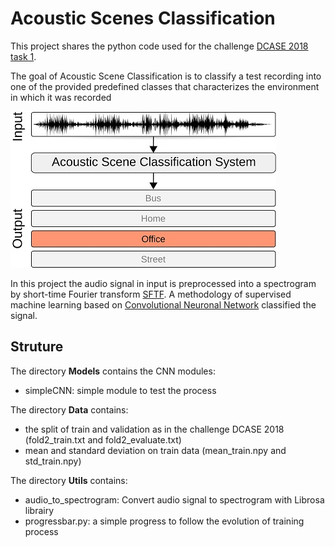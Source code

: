 # Acoustic Scenes Classification

This project shares the python code used for the challenge [DCASE 2018 task 1](http://dcase.community/challenge2018/index).

The goal of Acoustic Scene Classification is to classify a test recording into one of the provided predefined classes that characterizes the environment in which it was recorded

![ASC schema](https://raw.githubusercontent.com/Splumecocq/AcousticScenesClassification/master/Image/Schema-acoustic-scene-classification.jpg)

In this project the audio signal in input is preprocessed into a spectrogram by short-time Fourier transform [SFTF](https://en.wikipedia.org/wiki/Short-time_Fourier_transform).
A methodology of supervised machine learning based on [Convolutional Neuronal Network](https://en.wikipedia.org/wiki/Convolutional_neural_network) classified the signal.

## Struture
The directory **Models** contains the CNN modules:
* simpleCNN: simple module to test the process

The directory **Data** contains:
* the split of train and validation as in the challenge DCASE 2018 (fold2_train.txt and fold2_evaluate.txt)
* mean and standard deviation on train data (mean_train.npy and std_train.npy)

The directory **Utils** contains:
* audio_to_spectrogram: Convert audio signal to spectrogram with Librosa librairy
* progressbar.py: a simple progress to follow the evolution of training process



